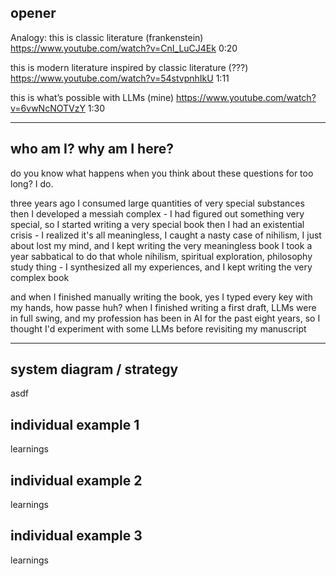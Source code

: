
## opener

Analogy:
this is classic literature (frankenstein)
https://www.youtube.com/watch?v=CnI_LuCJ4Ek
0:20

this is modern literature inspired by classic literature (???)
https://www.youtube.com/watch?v=54stvpnhIkU
1:11

this is what’s possible with LLMs (mine)
https://www.youtube.com/watch?v=6vwNcNOTVzY
1:30

---

## who am I? why am I here?

do you know what happens when you think about these questions for too long? I do.

three years ago I consumed large quantities of very special substances
then I developed a messiah complex - I had figured out something very special, so I started writing a very special book
then I had an existential crisis - I realized it's all meaningless, I caught a nasty case of nihilism, I just about lost my mind, and I kept writing the very meaningless book
I took a year sabbatical to do that whole nihilism, spiritual exploration, philosophy study thing - I synthesized all my experiences, and I kept writing the very complex book

and when I finished manually writing the book, yes I typed every key with my hands, how passe huh? when I finished writing a first draft, LLMs were in full swing, and my profession has been in AI for the past eight years, so I thought I'd experiment with some LLMs before revisiting my manuscript

---

## system diagram / strategy

asdf

## individual example 1

learnings

## individual example 2

learnings

## individual example 3

learnings



